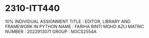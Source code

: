 # 2310-ITT440
10% INDIVIDUAL ASSIGNMENT
TITLE : EDITOR, LIBRARY AND FRAMEWORK IN PYTHON
NAME : FARIHA BINTI MOHD AZLI
MATRIC NUMBER : 2022913071
GROUP : M3CS2554A
